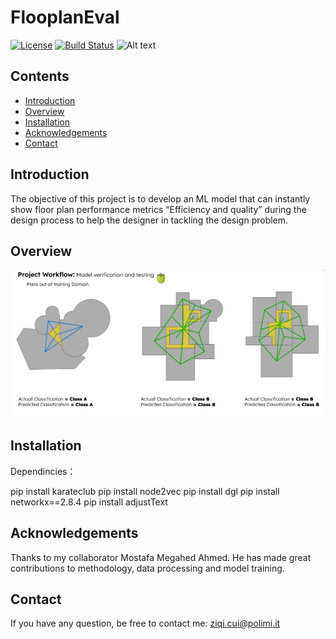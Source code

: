 # FlooplanEval

[![License](https://img.shields.io/badge/license-MIT-blue.svg)](LICENSE)
[![Build Status](https://img.shields.io/badge/build-passing-brightgreen.svg)]()
![Alt text](path/to/image "Optional Title")

## Contents

- [Introduction](#Introduction)
- [Overview](#Overview)
- [Installation](#Installation)
- [Acknowledgements](#Acknowledgements)
- [Contact](#Contact)

## Introduction

The objective of this project is to develop an ML model that can instantly show floor plan performance metrics “Efficiency and quality” during the design process to help the designer in tackling the design problem.

## Overview

![pred](assets/pred.png "Workflow of SyncPerception")

## Installation

Dependincies：<br>

pip install karateclub
pip install node2vec
pip install dgl
pip install networkx==2.8.4
pip install adjustText

## Acknowledgements

Thanks to my collaborator Mostafa Megahed Ahmed. He has made great contributions to methodology, data processing and model training.

## Contact

If you have any question, be free to contact me: ziqi.cui@polimi.it

 
